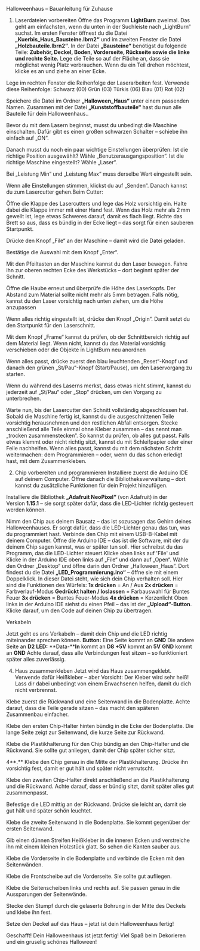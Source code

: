Halloweenhaus – Bauanleitung für Zuhause
1. Laserdateien vorbereiten
Öffne das Programm **LightBurn** zweimal. Das geht am einfachsten, wenn du unten in der Suchleiste nach „LightBurn“ suchst. Im ersten Fenster öffnest du die Datei **„Kuerbis_Haus_Bausteine.lbrn2“** und im zweiten Fenster die Datei **„Holzbauteile.lbrn2“**.
In der Datei **„Bausteine“** benötigst du folgende Teile: **Zubehör, Deckel, Boden, Vorderseite, Rückseite sowie die linke und rechte Seite.**
Lege die Teile so auf der Fläche an, dass sie möglichst wenig Platz verbrauchen. Wenn du ein Teil drehen möchtest, klicke es an und ziehe an einer Ecke.

Lege im rechten Fenster die Reihenfolge der Laserarbeiten fest. Verwende diese Reihenfolge:
Schwarz (00)
Grün (03)
Türkis (06)
Blau (01)
Rot (02)

Speichere die Datei im Ordner **„****Halloween_Haus****“** unter einem passenden Namen. Zusammen mit der Datei **„Kunststoffbauteile“** hast du nun alle Bauteile für dein Halloweenhaus..



Bevor du mit dem Lasern beginnst, musst du unbedingt die Maschine einschalten. Dafür gibt es einen großen schwarzen Schalter – schiebe ihn einfach auf „ON“.




Danach musst du noch ein paar wichtige Einstellungen überprüfen:
Ist die richtige Position ausgewählt? Wähle „Benutzerausgangsposition“.
Ist die richtige Maschine eingestellt? Wähle „Laser“.

Bei „Leistung Min“ und „Leistung Max“ muss derselbe Wert eingestellt sein.













Wenn alle Einstellungen stimmen, klickst du auf „Senden“. Danach kannst du zum Lasercutter gehen.Beim Cutter:


Öffne die Klappe des Lasercutters und lege das Holz vorsichtig ein. Halte dabei die Klappe immer mit einer Hand fest.
Wenn das Holz mehr als 2 mm gewellt ist, lege etwas Schweres darauf, damit es flach liegt.
Richte das Brett so aus, dass es bündig in der Ecke liegt – das sorgt für einen sauberen Startpunkt.

Drücke den Knopf „File“ an der Maschine – damit wird die Datei geladen.

Bestätige die Auswahl mit dem Knopf „Enter“.


Mit den Pfeiltasten an der Maschine kannst du den Laser bewegen. Fahre ihn zur oberen rechten Ecke des Werkstücks – dort beginnt später der Schnitt.


Öffne die Haube erneut und überprüfe die Höhe des Laserkopfs.
Der Abstand zum Material sollte nicht mehr als 5 mm betragen.
Falls nötig, kannst du den Laser vorsichtig nach unten ziehen, um die Höhe anzupassen

Wenn alles richtig eingestellt ist, drücke den Knopf „Origin“. Damit setzt du den Startpunkt für den Laserschnitt.


Mit dem Knopf „Frame“ kannst du prüfen, ob der Schnittbereich richtig auf dem Material liegt.
Wenn nicht, kannst du das Material vorsichtig verschieben oder die Objekte in LightBurn neu anordnen

Wenn alles passt, drücke zuerst den blau leuchtenden „Reset“-Knopf und danach den grünen „St/Pau“-Knopf (Start/Pause), um den Laservorgang zu starten.



Wenn du während des Laserns merkst, dass etwas nicht stimmt, kannst du jederzeit auf „St/Pau“ oder „Stop“ drücken, um den Vorgang zu unterbrechen.









Warte nun, bis der Lasercutter den Schnitt vollständig abgeschlossen hat.
Sobald die Maschine fertig ist, kannst du die ausgeschnittenen Teile vorsichtig herausnehmen und den restlichen Abfall entsorgen.
Stecke anschließend alle Teile einmal ohne Kleber zusammen – das nennt man „trocken zusammenstecken“. So kannst du prüfen, ob alles gut passt.
Falls etwas klemmt oder nicht richtig sitzt, kannst du mit Schleifpapier oder einer Feile nachhelfen.
Wenn alles passt, kannst du mit dem nächsten Schritt weitermachen: dem Programmieren – oder, wenn du das schon erledigt hast, mit dem Zusammenkleben.

2. Chip vorbereiten und programmieren
Installiere zuerst die Arduino IDE auf deinem Computer.
Öffne danach die Bibliotheksverwaltung – dort kannst du zusätzliche Funktionen für dein Projekt hinzufügen.



Installiere die Bibliothek **„Adafruit ****NeoPixel****“** (von Adafruit) in der Version **1.15.1** – sie sorgt später dafür, dass die LED-Lichter richtig gesteuert werden können.



Nimm den Chip aus deinem Bausatz – das ist sozusagen das Gehirn deines Halloweenhauses.
Er sorgt dafür, dass die LED-Lichter genau das tun, was du programmiert hast.
Verbinde den Chip mit einem USB-B-Kabel mit deinem Computer.
Öffne die Arduino IDE – das ist die Software, mit der du deinem Chip sagen kannst, was er später tun soll.
Hier schreibst du das Programm, das die LED-Lichter steuert.Klicke oben links auf 'File' und Klicke in der Arduino IDE oben links auf „File“ und dann auf „Open“.
Wähle den Ordner „Desktop“ und öffne darin den Ordner „Halloween_Haus“.
Dort findest du die Datei **„****LED_Programmierung.ino****“** – öffne sie mit einem Doppelklick.
In dieser Datei steht, wie sich dein Chip verhalten soll. Hier sind die Funktionen des Würfels:
**1x drücken** = An / Aus
**2x drücken** = Farbverlauf-Modus
**Gedrückt halten / loslassen** = Farbauswahl für Buntes Feuer
**3x drücken** = Buntes Feuer-Modus
**4x drücken** = Kerzenlicht
Oben links in der Arduino IDE siehst du einen Pfeil – das ist der **„Upload“-Button**.
Klicke darauf, um den Code auf deinen Chip zu übertragen.



Verkabeln 


Jetzt geht es ans Verkabeln – damit dein Chip und die LED richtig miteinander sprechen können.
**Button:**
Eine Seite kommt an **GND**
Die andere Seite an **D2**
**LED:**
**Data-****In** kommt an **D8**
**+5V** kommt an **5V**
**GND** kommt an **GND**
Achte darauf, dass alle Verbindungen fest sitzen – so funktioniert später alles zuverlässig.

4. Haus zusammenkleben
Jetzt wird das Haus zusammengeklebt.
Verwende dafür Heißkleber – aber Vorsicht: Der Kleber wird sehr heiß!
Lass dir dabei unbedingt von einem Erwachsenen helfen, damit du dich nicht verbrennst.

Klebe zuerst die Rückwand und eine Seitenwand in die Bodenplatte.
Achte darauf, dass die Teile gerade sitzen – das macht den späteren Zusammenbau einfacher.






Klebe den ersten Chip-Halter hinten bündig in die Ecke der Bodenplatte.
Die lange Seite zeigt zur Seitenwand, die kurze Seite zur Rückwand.








Klebe die Plastikhalterung für den Chip bündig an den Chip-Halter und die Rückwand.
Sie sollte gut anliegen, damit der Chip später sicher sitzt.





4**.** Klebe den Chip genau in die Mitte der Plastikhalterung. Drücke ihn vorsichtig fest, damit er gut hält und später nicht verrutscht.




Klebe den zweiten Chip-Halter direkt anschließend an die Plastikhalterung und die Rückwand. Achte darauf, dass er bündig sitzt, damit später alles gut zusammenpasst.




Befestige die LED mittig an der Rückwand. Drücke sie leicht an, damit sie gut hält und später schön leuchtet.





Klebe die zweite Seitenwand in die Bodenplatte. Sie kommt gegenüber der ersten Seitenwand.






Gib einen dünnen Streifen Heißkleber in die inneren Ecken und verstreiche ihn mit einem kleinen Holzstück glatt. So sehen die Kanten sauber aus.

Klebe die Vorderseite in die Bodenplatte und verbinde die Ecken mit den Seitenwänden.






Klebe die Frontscheibe auf die Vorderseite. Sie sollte gut aufliegen.









Klebe die Seitenscheiben links und rechts auf. Sie passen genau in die Aussparungen der Seitenwände.







Stecke den Stumpf durch die gelaserte Bohrung in der Mitte des Deckels und klebe ihn fest.



 Setze den Deckel auf das Haus – jetzt ist dein Halloweenhaus fertig!

Geschafft!
Dein Halloweenhaus ist jetzt fertig! Viel Spaß beim Dekorieren und ein gruselig schönes Halloween!
